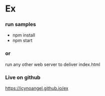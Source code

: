 # Ex

### run samples
 
* npm install
* npm start

### or
run any other web server to deliver index.html

### Live on github
https://icynoangel.github.io/ex